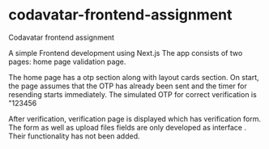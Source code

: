 # codavatar-frontend-assignment
Codavatar frontend assignment

A simple Frontend development using Next.js
The app consists of two pages: home page validation page. 

The home page has a otp section along with layout cards section. 
On start, the page assumes that the OTP has already been sent and the timer for resending starts immediately. 
The simulated OTP for correct verification is "123456

After verification, verification page is displayed which has verification form. The form as well as upload files fields are only developed as interface . Their functionality has not been added.

